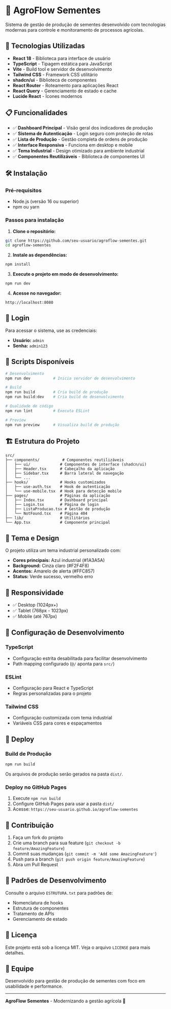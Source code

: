 # 🌱 AgroFlow Sementes

Sistema de gestão de produção de sementes desenvolvido com tecnologias modernas para controle e monitoramento de processos agrícolas.

## 🚀 Tecnologias Utilizadas

- **React 18** - Biblioteca para interface de usuário
- **TypeScript** - Tipagem estática para JavaScript
- **Vite** - Build tool e servidor de desenvolvimento
- **Tailwind CSS** - Framework CSS utilitário
- **shadcn/ui** - Biblioteca de componentes
- **React Router** - Roteamento para aplicações React
- **React Query** - Gerenciamento de estado e cache
- **Lucide React** - Ícones modernos

## 📋 Funcionalidades

- ✅ **Dashboard Principal** - Visão geral dos indicadores de produção
- ✅ **Sistema de Autenticação** - Login seguro com proteção de rotas
- ✅ **Lista de Produção** - Gestão completa de ordens de produção
- ✅ **Interface Responsiva** - Funciona em desktop e mobile
- ✅ **Tema Industrial** - Design otimizado para ambiente industrial
- ✅ **Componentes Reutilizáveis** - Biblioteca de componentes UI

## 🛠️ Instalação

### Pré-requisitos

- Node.js (versão 16 ou superior)
- npm ou yarn

### Passos para instalação

1. **Clone o repositório:**
```bash
git clone https://github.com/seu-usuario/agroflow-sementes.git
cd agroflow-sementes
```

2. **Instale as dependências:**
```bash
npm install
```

3. **Execute o projeto em modo de desenvolvimento:**
```bash
npm run dev
```

4. **Acesse no navegador:**
```
http://localhost:8080
```

## 🔐 Login

Para acessar o sistema, use as credenciais:

- **Usuário:** `admin`
- **Senha:** `admin123`

## 📜 Scripts Disponíveis

```bash
# Desenvolvimento
npm run dev          # Inicia servidor de desenvolvimento

# Build
npm run build        # Cria build de produção
npm run build:dev    # Cria build de desenvolvimento

# Qualidade de código
npm run lint         # Executa ESLint

# Preview
npm run preview      # Visualiza build de produção
```

## 🏗️ Estrutura do Projeto

```
src/
├── components/          # Componentes reutilizáveis
│   ├── ui/             # Componentes de interface (shadcn/ui)
│   ├── Header.tsx      # Cabeçalho da aplicação
│   ├── Sidebar.tsx     # Barra lateral de navegação
│   └── ...
├── hooks/              # Hooks customizados
│   ├── use-auth.tsx    # Hook de autenticação
│   └── use-mobile.tsx  # Hook para detecção mobile
├── pages/              # Páginas da aplicação
│   ├── Index.tsx       # Dashboard principal
│   ├── Login.tsx       # Página de login
│   ├── ListaProducao.tsx # Gestão de produção
│   └── NotFound.tsx    # Página 404
├── lib/                # Utilitários
└── App.tsx             # Componente principal
```

## 🎨 Tema e Design

O projeto utiliza um tema industrial personalizado com:

- **Cores principais:** Azul industrial (#1A3A5A)
- **Background:** Cinza claro (#F2F4F8)
- **Acentos:** Amarelo de alerta (#FFC857)
- **Status:** Verde sucesso, vermelho erro

## 📱 Responsividade

- ✅ Desktop (1024px+)
- ✅ Tablet (768px - 1023px)
- ✅ Mobile (até 767px)

## 🔧 Configuração de Desenvolvimento

### TypeScript
- Configuração estrita desabilitada para facilitar desenvolvimento
- Path mapping configurado (`@/` aponta para `src/`)

### ESLint
- Configuração para React e TypeScript
- Regras personalizadas para o projeto

### Tailwind CSS
- Configuração customizada com tema industrial
- Variáveis CSS para cores e espaçamentos

## 🚀 Deploy

### Build de Produção
```bash
npm run build
```

Os arquivos de produção serão gerados na pasta `dist/`.

### Deploy no GitHub Pages
1. Execute `npm run build`
2. Configure GitHub Pages para usar a pasta `dist/`
3. Acesse: `https://seu-usuario.github.io/agroflow-sementes`

## 🤝 Contribuição

1. Faça um fork do projeto
2. Crie uma branch para sua feature (`git checkout -b feature/AmazingFeature`)
3. Commit suas mudanças (`git commit -m 'Add some AmazingFeature'`)
4. Push para a branch (`git push origin feature/AmazingFeature`)
5. Abra um Pull Request

## 📝 Padrões de Desenvolvimento

Consulte o arquivo `ESTRUTURA.txt` para padrões de:
- Nomenclatura de hooks
- Estrutura de componentes
- Tratamento de APIs
- Gerenciamento de estado

## 📄 Licença

Este projeto está sob a licença MIT. Veja o arquivo `LICENSE` para mais detalhes.

## 👥 Equipe

Desenvolvido para gestão de produção de sementes com foco em usabilidade e performance.

---

**AgroFlow Sementes** - Modernizando a gestão agrícola 🚜
